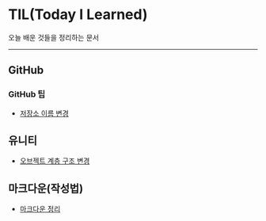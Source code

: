 # TIL(Today I Learned)
오늘 배운 것들을 정리하는 문서
- - -
## GitHub
### GitHub 팁 
+ [저장소 이름 변경](https://github.com/Vedellan/TIL/blob/master/Git.md)

## 유니티
+ [오브젝트 계층 구조 변경](https://github.com/Vedellan/TIL/blob/master/Unity.md)

## 마크다운(작성법)
+ [마크다운 정리](https://github.com/Vedellan/TIL/blob/master/MarkDown.md)
